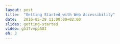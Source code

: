 ```yaml
---
layout: post
title:  "Getting Started with Web Accessibility"
date:   2016-05-28 11:00:00+02:00
slides: getting-started
video: g53TvvppAOI
eh: 3
---
```


